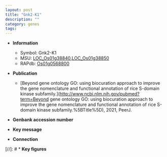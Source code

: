 ```yaml
---
layout: post
title: "Gnk2-K1"
description: ""
category: genes
tags: 
---
```


* **Information**  
    + Symbol: Gnk2-K1  
    + MSU: [LOC_Os01g38840](http://rice.uga.edu/cgi-bin/ORF_infopage.cgi?orf=LOC_Os01g38840),[LOC_Os01g38850](http://rice.uga.edu/cgi-bin/ORF_infopage.cgi?orf=LOC_Os01g38850)  
    + RAPdb: [Os01g0568800](http://rapdb.dna.affrc.go.jp/viewer/gbrowse_details/irgsp1?name=Os01g0568800)  

* **Publication**  
    + [Beyond gene ontology GO: using biocuration approach to improve the gene nomenclature and functional annotation of rice S-domain kinase subfamily.](http://www.ncbi.nlm.nih.gov/pubmed?term=Beyond gene ontology GO: using biocuration approach to improve the gene nomenclature and functional annotation of rice S-domain kinase subfamily.%5BTitle%5D), 2021, PeerJ.

* **Genbank accession number**  

* **Key message**  

* **Connection**  

[//]: # * **Key figures**  


